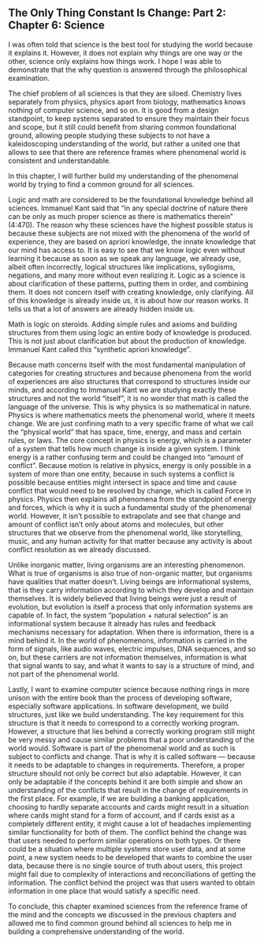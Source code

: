 ## The Only Thing Constant Is Change: Part 2: Chapter 6: Science

I was often told that science is the best tool for studying the world because it explains it. However, it does not explain why things are one way or the other, science only explains how things work. I hope I was able to demonstrate that the why question is answered through the philosophical examination.

The chief problem of all sciences is that they are siloed. Chemistry lives separately from physics, physics apart from biology, mathematics knows nothing of computer science, and so on. It is good from a design standpoint, to keep systems separated to ensure they maintain their focus and scope, but it still could benefit from sharing common foundational ground, allowing people studying these subjects to not have a kaleidoscoping understanding of the world, but rather a united one that allows to see that there are reference frames where phenomenal world is consistent and understandable.

In this chapter, I will further build my understanding of the phenomenal world by trying to find a common ground for all sciences.

Logic and math are considered to be the foundational knowledge behind all sciences. Immanuel Kant said that “in any special doctrine of nature there can be only as much proper science as there is mathematics therein” (4:470). The reason why these sciences have the highest possible status is because these subjects are not mixed with the phenomena of the world of experience, they are based on apriori knowledge, the innate knowledge that our mind has access to. It is easy to see that we know logic even without learning it because as soon as we speak any language, we already use, albeit often incorrectly, logical structures like implications, syllogisms, negations, and many more without even realizing it. Logic as a science is about clarification of these patterns, putting them in order, and combining them. It does not concern itself with creating knowledge, only clarifying. All of this knowledge is already inside us, it is about how our reason works. It tells us that a lot of answers are already hidden inside us.

Math is logic on steroids. Adding simple rules and axioms and building structures from them using logic an entire body of knowledge is produced. This is not just about clarification but about the production of knowledge. Immanuel Kant called this “synthetic apriori knowledge”.

Because math concerns itself with the most fundamental manipulation of categories for creating structures and because phenomena from the world of experiences are also structures that correspond to structures inside our minds, and according to Immanuel Kant we are studying exactly these structures and not the world “itself”, it is no wonder that math is called the language of the universe. This is why physics is so mathematical in nature. Physics is where mathematics meets the phenomenal world, where it meets change. We are just confining math to a very specific frame of what we call the “physical world” that has space, time, energy, and mass and certain rules, or laws. The core concept in physics is energy, which is a parameter of a system that tells how much change is inside a given system. I think energy is a rather confusing term and could be changed into “amount of conflict”. Because motion is relative in physics, energy is only possible in a system of more than one entity, because in such systems a conflict is possible because entities might intersect in space and time and cause conflict that would need to be resolved by change, which is called Force in physics. Physics then explains all phenomena from the standpoint of energy and forces, which is why it is such a fundamental study of the phenomenal world. However, it isn’t possible to extrapolate and see that change and amount of conflict isn’t only about atoms and molecules, but other structures that we observe from the phenomenal world, like storytelling, music, and any human activity for that matter because any activity is about conflict resolution as we already discussed.

Unlike inorganic matter, living organisms are an interesting phenomenon. What is true of organisms is also true of non-organic matter, but organisms have qualities that matter doesn’t. Living beings are informational systems, that is they carry information according to which they develop and maintain themselves. It is widely believed that living beings were just a result of evolution, but evolution is itself a process that only information systems are capable of. In fact, the system “population + natural selection” is an informational system because it already has rules and feedback mechanisms necessary for adaptation. When there is information, there is a mind behind it. In the world of phenomenons, information is carried in the form of signals, like audio waves, electric impulses, DNA sequences, and so on, but these carriers are not information themselves, information is what that signal wants to say, and what it wants to say is a structure of mind, and not part of the phenomenal world.

Lastly, I want to examine computer science because nothing rings in more unison with the entire book than the process of developing software, especially software applications. In software development, we build structures, just like we build understanding. The key requirement for this structure is that it needs to correspond to a correctly working program. However, a structure that lies behind a correctly working program still might be very messy and cause similar problems that a poor understanding of the world would. Software is part of the phenomenal world and as such is subject to conflicts and change. That is why it is called software — because it needs to be adaptable to changes in requirements. Therefore, a proper structure should not only be correct but also adaptable. However, it can only be adaptable if the concepts behind it are both simple and show an understanding of the conflicts that result in the change of requirements in the first place. For example, if we are building a banking application, choosing to hardly separate accounts and cards might result in a situation where cards might stand for a form of account, and if cards exist as a completely different entity, it might cause a lot of headaches implementing similar functionality for both of them. The conflict behind the change was that users needed to perform similar operations on both types. Or there could be a situation where multiple systems store user data, and at some point, a new system needs to be developed that wants to combine the user data, because there is no single source of truth about users, this project might fail due to complexity of interactions and reconciliations of getting the information. The conflict behind the project was that users wanted to obtain information in one place that would satisfy a specific need.

To conclude, this chapter examined sciences from the reference frame of the mind and the concepts we discussed in the previous chapters and allowed me to find common ground behind all sciences to help me in building a comprehensive understanding of the world.
